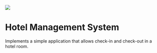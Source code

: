 ![](https://github.com/GabrielDelazeri/Java_JUnit_UnitTest_Hotel/workflows/tests/badge.svg)

# Hotel Management System
Implements a simple application that allows check-in and check-out in a hotel room.